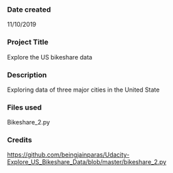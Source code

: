 ### Date created
11/10/2019

### Project Title
Explore the US bikeshare data

### Description
Exploring data of three major cities in the United State

### Files used
Bikeshare_2.py

### Credits
https://github.com/beingjainparas/Udacity-Explore_US_Bikeshare_Data/blob/master/bikeshare_2.py
